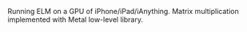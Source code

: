 Running ELM on a GPU of iPhone/iPad/iAnything. Matrix multiplication implemented with Metal low-level library.
